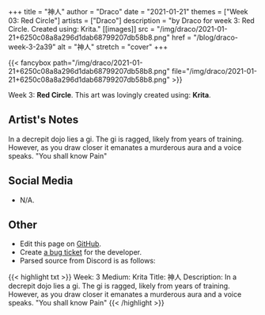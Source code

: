 +++
title =       "神人"
author =      "Draco"
date =        "2021-01-21"
themes =      ["Week 03: Red Circle"]
artists =     ["Draco"]
description = "by Draco for week 3: Red Circle. Created using: Krita."
[[images]]
              src = "/img/draco/2021-01-21+6250c08a8a296d1dab68799207db58b8.png"
              href = "/blog/draco-week-3-2a39"
              alt = "神人"
              stretch = "cover"
+++


{{< fancybox path="/img/draco/2021-01-21+6250c08a8a296d1dab68799207db58b8.png" file="/img/draco/2021-01-21+6250c08a8a296d1dab68799207db58b8.png" >}}


Week 3: **Red Circle**. This art was lovingly created using: **Krita**.

## Artist's Notes

In a decrepit dojo lies a gi. The gi is ragged, likely from years of training. However, as you draw closer it emanates a murderous aura and a voice speaks. "You shall know Pain"

## Social Media

- N/A.

## Other

- Edit this page on [GitHub](https://github.com/teaminkling/web-refresh/edit/main/blog/content/blog/draco-week-3-2a39.md).
- Create [a bug ticket](https://github.com/teaminkling/web-refresh/issues/new?assignees=&labels=bug&template=problem-report.md&title=) for the developer.
- Parsed source from Discord is as follows:

{{< highlight txt >}}
Week: 3
Medium: Krita
Title: 神人
Description: In a decrepit dojo lies a gi. The gi is ragged, likely from years of training. However, as you draw closer it emanates a murderous aura and a voice speaks. "You shall know Pain"
{{< /highlight >}}